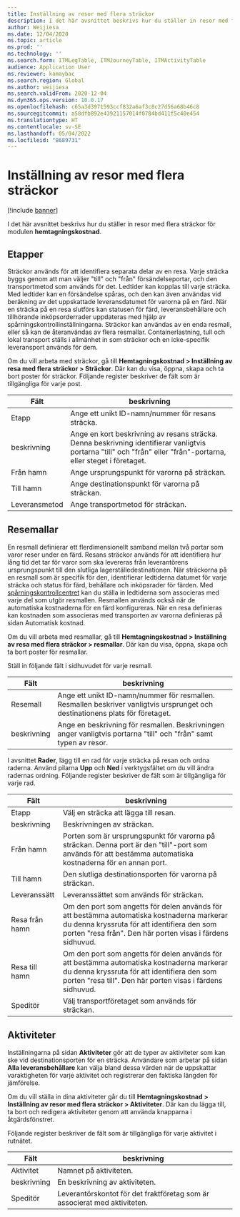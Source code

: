 ```yaml
---
title: Inställning av resor med flera sträckor
description: I det här avsnittet beskrivs hur du ställer in resor med flera sträckor för modulen hemtagningskostnad.
author: Weijiesa
ms.date: 12/04/2020
ms.topic: article
ms.prod: ''
ms.technology: ''
ms.search.form: ITMLegTable, ITMJourneyTable, ITMActivityTable
audience: Application User
ms.reviewer: kamaybac
ms.search.region: Global
ms.author: weijiesa
ms.search.validFrom: 2020-12-04
ms.dyn365.ops.version: 10.0.17
ms.openlocfilehash: c65a3d3971593ccf832a6af3c8c27d56a68b46c8
ms.sourcegitcommit: a58dfb892e43921157014f0784bd411f5c40e454
ms.translationtype: HT
ms.contentlocale: sv-SE
ms.lasthandoff: 05/04/2022
ms.locfileid: "8689731"
---
```

# <a name="multi-leg-journey-setup"></a>Inställning av resor med flera sträckor

[!include [banner](../../includes/banner.md)]

I det här avsnittet beskrivs hur du ställer in resor med flera sträckor för modulen **hemtagningskostnad**.

## <a name="legs"></a>Etapper

Sträckor används för att identifiera separata delar av en resa. Varje sträcka byggs genom att man väljer "till" och "från" försändelseportar, och den transportmetod som används för det. Ledtider kan kopplas till varje sträcka. Med ledtider kan en försändelse spåras, och den kan även användas vid beräkning av det uppskattade leveransdatumet för varorna på en färd. När en sträcka på en resa slutförs kan statusen för färd, leveransbehållare och tillhörande inköpsorderrader uppdateras med hjälp av spårningskontrollinställningarna. Sträckor kan användas av en enda resmall, eller så kan de återanvändas av flera resmallar. Containerlastning, tull och lokal transport ställs i allmänhet in som sträckor och en icke-specifik leveransport används för dem.

Om du vill arbeta med sträckor, gå till **Hemtagningskostnad \> Inställning av resa med flera sträckor \> Sträckor**. Där kan du visa, öppna, skapa och ta bort poster för sträckor. Följande register beskriver de fält som är tillgängliga för varje post.

| Fält | beskrivning |
|---|---|
| Etapp | Ange ett unikt ID-namn/nummer för resans sträcka. |
| beskrivning | Ange en kort beskrivning av resans sträcka. Denna beskrivning identifierar vanligtvis portarna "till" och "från" eller "från"-portarna, eller steget i företaget. |
| Från hamn | Ange ursprungspunkt för varorna på sträckan. |
| Till hamn | Ange destinationspunkt för varorna på sträckan. |
| Leveransmetod | Ange transportmetod för sträckan. |

## <a name="journey-templates"></a>Resemallar

En resmall definierar ett flerdimensionellt samband mellan två portar som varor reser under en färd. Resans sträckor används för att identifiera hur lång tid det tar för varor som ska levereras från leverantörens ursprungspunkt till den slutliga lagerställedestinationen. När sträckorna på en resmall som är specifik för den, identifierar ledtiderna datumet för varje sträcka och status för färd, behållare och inköpsrader för färden. Med [spårningskontrollcentret](delivery-information-setup.md) kan du ställa in ledtiderna som associeras med varje del som utgör resmallen. Resmallen används också när de automatiska kostnaderna för en färd konfigureras. När en resa definieras kan kostnaden som associeras med transporten av varorna definieras på sidan Automatisk kostnad.

Om du vill arbeta med resmallar, gå till **Hemtagningskostnad \> Inställning av resa med flera sträckor \> resmallar**. Där kan du visa, öppna, skapa och ta bort poster för resmallar.

Ställ in följande fält i sidhuvudet för varje resmall.

| Fält | beskrivning |
|---|---|
| Resemall | Ange ett unikt ID-namn/nummer för resmallen. Resmallen beskriver vanligtvis ursprunget och destinationens plats för företaget. |
| beskrivning | Ange en beskrivning för resmallen. Beskrivningen anger vanligtvis portarna "till" och "från" samt typen av resor. |

I avsnittet **Rader**, lägg till en rad för varje sträcka på resan och ordna raderna. Använd pilarna **Upp** och **Ned** i verktygsfältet om du vill ändra radernas ordning. Följande register beskriver de fält som är tillgängliga för varje rad.

| Fält | beskrivning |
|---|---|
| Etapp | Välj en sträcka att lägga till resan. |
| beskrivning | Beskrivningen av sträckan. |
| Från hamn | Porten som är ursprungspunkt för varorna på sträckan. Denna port är den "till"-port som används för att bestämma automatiska kostnaderna för en annan port. |
| Till hamn | Den slutliga destinationsporten för varorna på sträckan. |
| Leveranssätt | Leveranssättet som används för sträckan. |
| Resa från hamn | Om den port som angetts för delen används för att bestämma automatiska kostnaderna markerar du denna kryssruta för att identifiera den som porten "resa från". Den här porten visas i färdens sidhuvud. |
| Resa till hamn | Om den port som angetts för delen används för att bestämma automatiska kostnaderna markerar du denna kryssruta för att identifiera den som porten "resa till". Den här porten visas i färdens sidhuvud. |
| Speditör | Välj transportföretaget som används för sträckan. |

## <a name="activities"></a>Aktiviteter

Inställningarna på sidan **Aktiviteter** gör att de typer av aktiviteter som kan ske vid destinationsporten för en sträcka. Användare som arbetar på sidan **Alla leveransbehållare** kan välja bland dessa värden när de uppskattar varaktigheten för varje aktivitet och registrerar den faktiska längden för jämförelse.

Om du vill ställa in dina aktiviteter går du till **Hemtagningskostnad \> Inställning av resor med flera sträckor \> Aktiviteter**. Där kan du lägga till, ta bort och redigera aktiviteter genom att använda knapparna i åtgärdsfönstret.

Följande register beskriver de fält som är tillgängliga för varje aktivitet i rutnätet.

| Fält | beskrivning |
|---|---|
| Aktivitet | Namnet på aktiviteten. |
| beskrivning | En beskrivning av aktiviteten. |
| Speditör | Leverantörskontot för det fraktföretag som är associerat med aktiviteten. |
